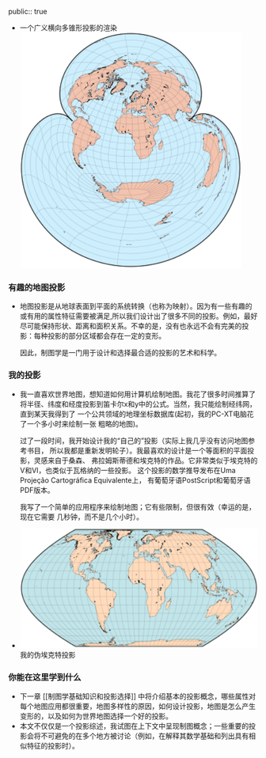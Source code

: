public:: true

- 一个广义横向多锥形投影的渲染
   ![image.png](assets/image_1623304504434_0.png)
### 有趣的地图投影
- 地图投影是从地球表面到平面的系统转换（也称为映射）。因为有一些有趣的或有用的属性特征需要被满足,所以我们设计出了很多不同的投影。例如，最好尽可能保持形状、距离和面积关系。不幸的是，没有也永远不会有完美的投影：每种投影的部分区域都会存在一定的变形。 
  
  因此，制图学是一门用于设计和选择最合适的投影的艺术和科学。
### 我的投影
- 我一直喜欢世界地图，想知道如何用计算机绘制地图。我花了很多时间推算了将半径、纬度和经度投影到笛卡尔x和y中的公式。当然，我只能绘制经纬网，直到某天我得到了 一个公共领域的地理坐标数据库(起初，我的PC-XT电脑花了一个多小时来绘制一张 粗略的地图)。
  
  过了一段时间，我开始设计我的“自己的”投影（实际上我几乎没有访问地图参考书目， 所以我都是重新发明轮子）。我最喜欢的设计是一个等面积的平面投影，灵感来自于桑森、 弗拉姆斯蒂德和埃克特的作品。它非常类似于埃克特的V和VI，也类似于瓦格纳的一些投影。 这个投影的数学推导发布在Uma Projeção Cartográfica Equivalente上， 有葡萄牙语PostScript和葡萄牙语PDF版本。
  
  我写了一个简单的应用程序来绘制地图；它有些限制，但很有效（幸运的是，现在它需要 几秒钟，而不是几个小时）。
- ![image.png](../assets/image_1623304840872_0.png) 
  我的伪埃克特投影
### 你能在这里学到什么
- 下一章 [[制图学基础知识和投影选择]] 中将介绍基本的投影概念，哪些属性对每个地图应用都很重要，地图多样性的原因，如何设计投影，地图是怎么产生变形的，以及如何为世界地图选择一个好的投影。
- 本文不仅仅是一个投影综述，我试图在上下文中呈现制图概念；一些重要的投影会将不可避免的在多个地方被讨论（例如，在解释其数学基础和列出具有相似特征的投影时）。